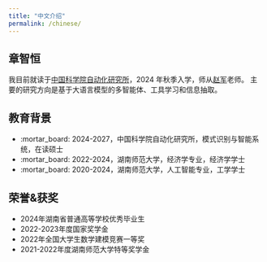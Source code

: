 ```yaml
---
title: "中文介绍"
permalink: /chinese/
---
```


## 章智恒
我目前就读于[中国科学院自动化研究所](http://ia.cas.cn/)，2024 年秋季入学，师从[赵军](https://scholar.google.com.hk/citations?hl=zh-CN&user=6hE3q1YAAAAJ)老师。
主要的研究方向是基于大语言模型的多智能体、工具学习和信息抽取。

## 教育背景
<ul>
<li>:mortar_board: 2024-2027，中国科学院自动化研究所，模式识别与智能系统，在读硕士</li>
<li>:mortar_board: 2022-2024，湖南师范大学，经济学专业，经济学学士</li>
<li>:mortar_board: 2020-2024，湖南师范大学，人工智能专业，工学学士</li>
</ul>

## 荣誉&获奖
<ul>
<li>2024年湖南省普通高等学校优秀毕业生</li>
<li>2022-2023年度国家奖学金</li>
<li>2022年全国大学生数学建模竞赛一等奖</li>
<li>2021-2022年度湖南师范大学特等奖学金</li>
</ul>
